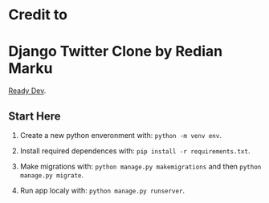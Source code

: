 # Credit to
# Django Twitter Clone by Redian Marku
<a href="https://www.youtube.com/channel/UCO5WiowKFnEw17AOk008WOQ" target="_blank">Ready Dev</a>.

## Start Here

1. Create a new python enveronment with: ```python -m venv env```.

2. Install required dependences with: ```pip install -r requirements.txt```.

3. Make migrations with: ```python manage.py makemigrations``` and then ```python manage.py migrate```.

4. Run app localy with: ```python manage.py runserver```.